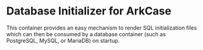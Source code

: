 # Database Initializer for ArkCase 

This container provides an easy mechanism to render SQL initialization files which can then be consumed by a database container (such as PostgreSQL, MySQL, or MariaDB) on startup.
